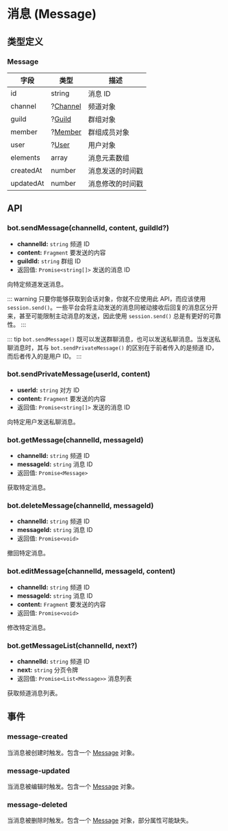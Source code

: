 # 消息 (Message)

## 类型定义

### Message

| 字段 | 类型 | 描述 |
| --- | --- | --- |
| id | string | 消息 ID |
| channel | ?[Channel](./channel.md#channel) | 频道对象 |
| guild | ?[Guild](./guild.md#guild) | 群组对象 |
| member | ?[Member](./member.md#guildmember) | 群组成员对象 |
| user | ?[User](./user.md#user) | 用户对象 |
| elements | array | 消息元素数组 |
| createdAt | number | 消息发送的时间戳 |
| updatedAt | number | 消息修改的时间戳 |

## API

### bot.sendMessage(channelId, content, guildId?)

- **channelId:** `string` 频道 ID
- **content:** `Fragment` 要发送的内容
- **guildId:** `string` 群组 ID
- 返回值: `Promise<string[]>` 发送的消息 ID

向特定频道发送消息。

::: warning
只要你能够获取到会话对象，你就不应使用此 API，而应该使用 `session.send()`。一些平台会将主动发送的消息同被动接收后回复的消息区分开来，甚至可能限制主动消息的发送，因此使用 `session.send()` 总是有更好的可靠性。
:::

::: tip
`bot.sendMessage()` 既可以发送群聊消息，也可以发送私聊消息。当发送私聊消息时，其与 `bot.sendPrivateMessage()` 的区别在于前者传入的是频道 ID，而后者传入的是用户 ID。
:::

### bot.sendPrivateMessage(userId, content)

- **userId:** `string` 对方 ID
- **content:** `Fragment` 要发送的内容
- 返回值: `Promise<string[]>` 发送的消息 ID

向特定用户发送私聊消息。

### bot.getMessage(channelId, messageId)

- **channelId:** `string` 频道 ID
- **messageId:** `string` 消息 ID
- 返回值: `Promise<Message>`

获取特定消息。

### bot.deleteMessage(channelId, messageId)

- **channelId:** `string` 频道 ID
- **messageId:** `string` 消息 ID
- 返回值: `Promise<void>`

撤回特定消息。

### bot.editMessage(channelId, messageId, content)

- **channelId:** `string` 频道 ID
- **messageId:** `string` 消息 ID
- **content:** `Fragment` 要发送的内容
- 返回值: `Promise<void>`

修改特定消息。

### bot.getMessageList(channelId, next?)

- **channelId:** `string` 频道 ID
- **next:** `string` 分页令牌
- 返回值: `Promise<List<Message>>` 消息列表

获取频道消息列表。

## 事件

### message-created

当消息被创建时触发。包含一个 [Message](#message) 对象。

### message-updated

当消息被编辑时触发。包含一个 [Message](#message) 对象。

### message-deleted

当消息被删除时触发。包含一个 [Message](#message) 对象，部分属性可能缺失。
